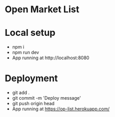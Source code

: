 # Open Market List

# Local setup

- npm i
- npm run dev
- App running at http://localhost:8080

# Deployment

- git add .
- git commit -m 'Deploy message'
- git push origin head
- App running at https://op-list.herokuapp.com/
